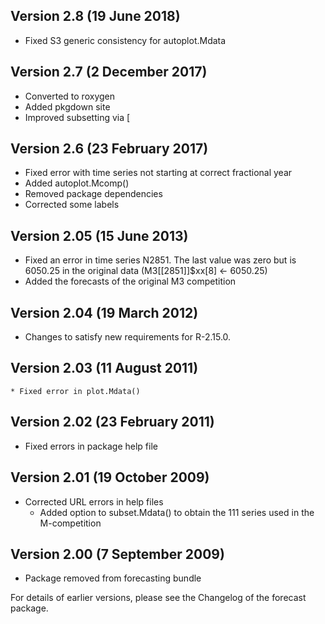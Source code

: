 ## Version 2.8 (19 June 2018)
  * Fixed S3 generic consistency for autoplot.Mdata

## Version 2.7 (2 December 2017)
  * Converted to roxygen
  * Added pkgdown site
  * Improved subsetting via [

## Version 2.6 (23 February 2017)
  * Fixed error with time series not starting at correct fractional year
  * Added autoplot.Mcomp()
  * Removed package dependencies
  * Corrected some labels

## Version 2.05 (15 June 2013)
  * Fixed an error in time series N2851. The last value was zero but is 6050.25 in the original data (M3[[2851]]$xx[8] <- 6050.25)
  * Added the forecasts of the original M3 competition

## Version 2.04 (19 March 2012)
  * Changes to satisfy new requirements for R-2.15.0.

## Version 2.03 (11 August 2011)
	* Fixed error in plot.Mdata()

## Version 2.02 (23 February 2011)
  * Fixed errors in package help file

## Version 2.01 (19 October 2009)
  * Corrected URL errors in help files
	* Added option to subset.Mdata() to obtain the 111 series
	  used in the M-competition

## Version 2.00 (7 September 2009)
  * Package removed from forecasting bundle

For details of earlier versions, please see the Changelog of
the forecast package.

